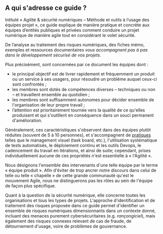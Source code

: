 ## A qui s'adresse ce guide ?

Intitulé « Agilité & sécurité numériques – Méthode et outils à l’usage des équipes projet », ce guide explique de manière pratique et concrète aux équipes d’entités publiques et privées comment conduire un projet numérique de manière agile tout en considérant le volet sécurité.

De l’analyse au traitement des risques numériques, des fiches mémo, exemples et ressources documentaires *vous accompagnent pas à pas dans le développement sécurisé de vos projets*.

Plus précisément, sont concernées par ce document les équipes dont :

* le principal objectif est de livrer rapidement et fréquemment un produit ou un service à ses usagers, pour résoudre un problème auquel ceux-ci sont confrontés ;
* les membres sont dotés de compétences diverses – techniques ou non – et travaillent ensemble au quotidien ;
* les membres sont suffisamment autonomes pour décider ensemble de l'organisation de leur propre travail ;
* l’attention est prioritairement tournée vers la qualité de ce qu'elles produisent et qui s'outillent en conséquence dans un souci permanent d'amélioration.

Généralement, ces caractéristiques s'observent dans des équipes plutôt réduites \(souvent de 5 à 10 personnes\), et s'accompagnent de [pratiques](http://referentiel.institut-agile.fr/) telles que le management visuel \(task board, etc.\), l'utilisation systématique de tests automatisés, le déploiement continu et les outils Devops, le cadencement du travail en itérations, et ainsi de suite; cependant, prises individuellement aucune de ces propriétés n'est essentielle à « l'Agilité ».

Nous désignons l'ensemble des intervenants d'une telle équipe par le terme « équipe produit ». Afin d'éviter de trop ancrer notre discours dans celui de telle ou telle « chapelle » de cette grande communauté qu'est le mouvement Agile, nous ne distinguerons pas les rôles au sein de l'équipe de façon plus spécifique.

Quant à la question de la sécurité numérique, elle concerne toutes les organisations et tous les types de projets. L'approche d'identification et de traitement des risques proposée dans ce guide permet d'identifier un ensemble de risques numériques dimensionnants dans un contexte donné, incluant des menaces purement cybersécuritaires \(e.g. _rançongiciel_\), mais également des risques connexes relevant de cas de fraude, de détournement d'usage, voire de problèmes de gouvernance.

[^1]: Précisons qu'il s'agit dans notre esprit de produits ou services dits « _software intensive_ » \(en français, « systèmes à logiciel prépondérant »\), où domine le développement logiciel, plutôt que l'intégration de systèmes comprenant par exemple des équipements \(_hardware_\) et des processus organisationnels complexes. Traiter de la sécurité des systèmes de façon générale nous entraînerait au-delà du périmètre de ce guide. Pour les mêmes raisons, nous n'abordons pas les aspects liés aux processus de certification, agrément ou qualification, ce qui n'exclut pas d'utiliser les outils présentés comme point de départ dans ce type de contexte.

